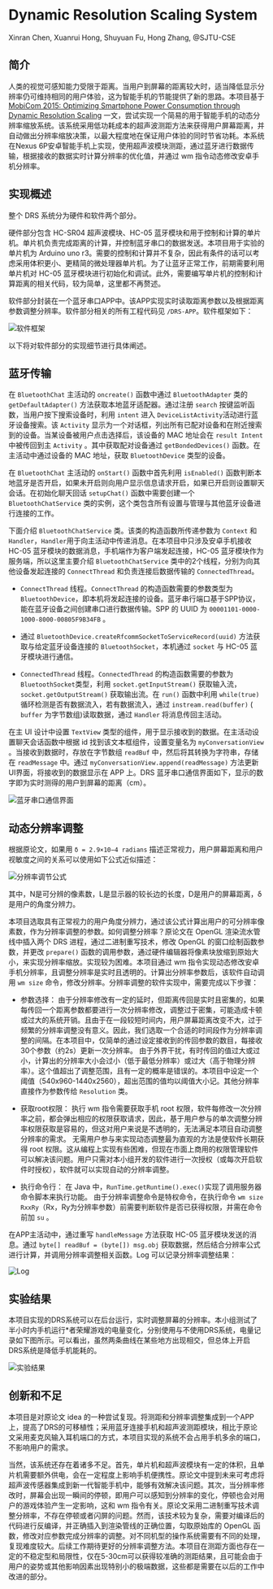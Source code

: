 # **Dynamic Resolution Scaling System** 

Xinran Chen, Xuanrui Hong, Shuyuan Fu, Hong Zhang, @SJTU-CSE

## **简介**

人类的视觉可感知能力受限于距离。当用户到屏幕的距离较大时，适当降低显示分辨率仍可维持相同的用户体验，这为智能手机的节能提供了新的思路。本项目基于 [MobiCom 2015: Optimizing Smartphone Power Consumption through Dynamic Resolution Scaling](https://doi.org/10.1145/2789168.2790117) 一文，尝试实现一个简易的用于智能手机的动态分辨率缩放系统。该系统采用低功耗成本的超声波测距方法来获得用户屏幕距离，并自动做出分辨率缩放决策，以最大程度地在保证用户体验的同时节省功耗。本系统在Nexus 6P安卓智能手机上实现，使用超声波模块测距，通过蓝牙进行数据传输，根据接收的数据实时计算分辨率的优化值，并通过 wm 指令动态修改安卓手机分辨率。

## **实现概述**

整个 DRS 系统分为硬件和软件两个部分。

硬件部分包含 HC-SR04 超声波模块、HC-05 蓝牙模块和用于控制和计算的单片机。单片机负责完成距离的计算，并控制蓝牙串口的数据发送。本项目用于实验的单片机为 Arduino uno r3。需要的控制和计算并不复杂，因此有条件的话可以考虑采用体积更小、更精简的微处理器单片机。为了让蓝牙正常工作，前期需要利用单片机对 HC-05 蓝牙模块进行初始化和调试。此外，需要编写单片机的控制和计算距离的相关代码，较为简单，这里都不再赘述。

软件部分封装在一个蓝牙串口APP中。该APP实现实时读取距离参数以及根据距离参数调整分辨率。软件部分相关的所有工程代码见 `/DRS-APP`。软件框架如下：

![软件框架](images/软件框架.jpg)

以下将对软件部分的实现细节进行具体阐述。

## **蓝牙传输**

在 `BluetoothChat` 主活动的 `oncreate()` 函数中通过 `BluetoothAdapter` 类的 `getDefaultAdapter()` 方法获取本地蓝牙适配器。通过注册 `search` 按键监听函数，当用户按下搜索设备时，利用 `intent` 进入 `DeviceListActivity`活动进行蓝牙设备搜索。该 `Activity` 显示为一个对话框，列出所有已配对设备和在附近搜索到的设备。当某设备被用户点击选择后，该设备的 MAC 地址会在 `result Intent` 中被传回到主 `Activity` 。其中获取配对设备通过 `getBondedDevices()` 函数。在主活动中通过设备的 MAC 地址，获取 `BluetoothDevice` 类型的设备。

在 `BluetoothChat` 主活动的 `onStart()` 函数中首先利用 `isEnabled()` 函数判断本地蓝牙是否开启，如果未开启则向用户显示信息请求开启，如果已开启则设置聊天会话。在初始化聊天回话 `setupChat()` 函数中需要创建一个 `BluetoothChatService` 类的实例，这个类包含所有设置与管理与其他蓝牙设备进行连接的工作。

下面介绍 `BluetoothChatService` 类。该类的构造函数所传递参数为 `Context` 和 `Handler`，`Handler`用于向主活动中传递消息。在本项目中只涉及安卓手机接收 HC-05 蓝牙模块的数据消息，手机端作为客户端发起连接，HC-05 蓝牙模块作为服务端，所以这里主要介绍 `BluetoothChatService` 类中的2个线程，分别为向其他设备发起连接的 `ConnectThread` 和负责连接后数据传输的 `ConnectedThread`。

* `ConnectThread` 线程。`ConnectThread` 的构造函数需要的参数类型为 `BluetoothDevice`，即本机将发起连接的设备。蓝牙串行端口基于SPP协议，能在蓝牙设备之间创建串口进行数据传输。SPP 的 UUID 为 `00001101-0000-1000-8000-00805F9B34FB` 。

* 通过 `BluetoothDevice.createRfcommSocketToServiceRecord(uuid)` 方法获取与给定蓝牙设备连接的 `BluetoothSocket`，本机通过 `socket` 与 HC-05 蓝牙模块进行通信。

* `ConnectedThread` 线程。`ConnectedThread` 的构造函数需要的参数为 `BluetoothSocket`类型，利用 `socket.getInputStream()` 获取输入流，`socket.getOutputStream()` 获取输出流。在 `run()` 函数中利用 `while(true)` 循环检测是否有数据流入，若有数据流入，通过 `instream.read(buffer)` ( `buffer` 为字节数组)读取数据，通过 `Handler` 将消息传回主活动。

在主 UI 设计中设置 `TextView` 类型的组件，用于显示接收到的数据。在主活动设置聊天会话函数中根据 id 找到该文本框组件，设置变量名为 `myConversationView` 。当接收到数据时，存放在字节数组 `readBuf` 中，然后将其转换为字符串，存储在 `readMessage` 中。通过 `myConversationView.append(readMessage)` 方法更新UI界面，将接收到的数据显示在 APP 上。DRS 蓝牙串口通信界面如下，显示的数字即为实时测得的用户到屏幕的距离（cm）。

![蓝牙串口通信界面](images/蓝牙串口通信界面.jpg)

## **动态分辨率调整**

根据原论文，如果用 `δ = 2.9×10−4 radians` 描述正常视力，用户屏幕距离和用户视敏度之间的关系可以使用如下公式近似描述：

![分辨率调节公式](images/分辨率调节公式.png)

其中，N是可分辨的像素数，L是显示器的较长边的长度，D是用户的屏幕距离，δ是用户的角度分辨力。

本项目选取具有正常视力的用户角度分辨力，通过该公式计算出用户的可分辨率像素数，作为分辨率调整的参数。如何调整分辨率？原论文在 OpenGL 渲染流水管线中插入两个 DRS 进程，通过二进制重写技术，修改 OpenGL 的窗口绘制函数参数，并更改 `prepare()` 函数的调用参数，通过硬件编辑器将像素块放缩到原始大小，来实现分辨率缩放。实现较为困难。本项目通过 wm 指令实现动态修改安卓手机分辨率，且调整分辨率是实时且透明的。计算出分辨率参数后，该软件自动调用 `wm size` 命令，修改分辨率。分辨率调整的软件实现中，需要完成以下步骤：
* 参数选择：
由于分辨率修改有一定的延时，但距离传回是实时且密集的，如果每传回一个距离参数都要进行一次分辨率修改，调整过于密集，可能造成卡顿或过大的系统开销。且由于在一段较短时间内，用户屏幕距离改变不大，过于频繁的分辨率调整没有意义。因此，我们选取一个合适的时间段作为分辨率调整的间隔。在本项目中，仅简单的通过设定接收到的传回参数的数目，每接收30个参数（约2s）更新一次分辨率。
由于外界干扰，有时传回的值过大或过小，计算出的分辨率大小会过小（低于最低分辨率）或过大（高于物理分辨率）。这个值超出了调整范围，且有一定的概率是错误的。本项目中设定一个阈值（540x960-1440x2560），超出范围的值均以阈值大小记。其他分辨率直接作为参数传给 `Resolution` 类。

* 获取root权限：
执行 wm 指令需要获取手机 root 权限，软件每修改一次分辨率之前，都会弹出相应的权限获取请求，因此，基于用户参与的单次调整分辨率权限获取是容易的，但这对用户来说是不透明的，无法满足本项目自动调整分辨率的需求。
无需用户参与来实现动态调整最为直观的方法是使软件长期获得 root 权限。这从编程上实现有些困难，但现在市面上商用的权限管理软件可以解决该问题。用户只需对本小组开发的软件进行一次授权（或每次开启软件时授权），软件就可以实现自动的分辨率调整。

* 执行命令行：
在 Java 中，`RunTime.getRuntime().exec()`实现了调用服务器命令脚本来执行功能。
由于分辨率调整命令是特权命令，在执行命令 `wm size RxxRy`（Rx，Ry为分辨率参数）前需要判断软件是否已获得权限，并需在命令前加 `su` 。

在APP主活动中，通过重写 `handleMessage` 方法获取 HC-05 蓝牙模块发送的消息。通过 `byte[] readBuf = (byte[]) msg.obj` 获取数据，然后结合分辨率公式进行计算，并调用分辨率调整相关函数。Log 可以记录分辨率调整结果：

![Log](images/Log.jpg)

## **实验结果**

本项目实现的DRS系统可以在后台运行，实时调整屏幕的分辨率。本小组测试了半小时内手机运行*者荣耀游戏的电量变化，分别使用与不使用DRS系统，电量记录如下图所示。可以看出，虽然两条曲线在某些地方出现相交，但总体上开启DRS系统是降低手机能耗的。

![实验结果](images/实验结果.png)

## **创新和不足**

本项目是对原论文 idea 的一种尝试复现。将测距和分辨率调整集成到一个APP上，提高了DRS的可移植性；采用蓝牙连接手机和超声波测距模块，相比于原论文采用麦克风输入耳机端口的方式，本项目实现的系统不会占用手机多余的端口，不影响用户的需求。

当然，该系统还存在着诸多不足。首先，单片机和超声波模块有一定的体积，且单片机需要额外供电，会在一定程度上影响手机便携性。原论文中提到未来可考虑将超声波传感器集成到新一代智能手机中，能够有效解决该问题。其次，当分辨率修改时，屏幕会出现一瞬间的停顿，即用户可以感知到分辨率的变化，停顿也会对用户的游戏体验产生一定影响，这和 wm 指令有关。原论文采用二进制重写技术调整分辨率，不存在停顿或者闪屏的问题。然而，该技术较为复杂，需要对编译后的代码进行反编译，并正确插入到渲染管线的正确位置，勾取原始库的 OpenGL 函数，修改对应参数完成分辨率的调整。对不同机型的操作系统需要有不同的处理，复现难度较大。后续工作期待更好的分辨率调整方法。本项目在测距方面也存在一定的不稳定型和局限性，仅在5-30cm可以获得较准确的测距结果，且可能会由于用户的姿势或其他影响因素出现特别小的极端数据，这些都是需要在以后的工作中改进的部分。
